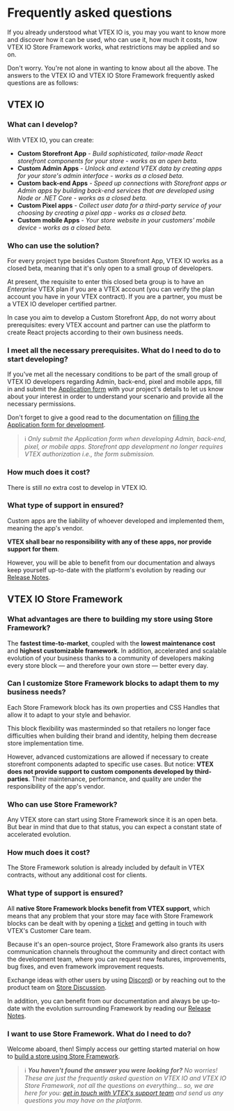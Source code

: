 # Frequently asked questions

If you already understood what VTEX IO is, you may you want to know more and discover how it can be used, who can use it, how much it costs, how VTEX IO Store Framework works, what restrictions may be applied and so on.

Don't worry. You're not alone in wanting to know about all the above. The answers to the VTEX IO and VTEX IO Store Framework frequently asked questions are as follows:

## VTEX IO 

### What can I develop?

With VTEX IO, you can create:

- **Custom Storefront App** - *Build sophisticated, tailor-made React storefront components for your store - works as an open beta.* 
- **Custom Admin Apps** - *Unlock and extend VTEX data by creating apps for your store's admin interface - works as a closed beta.*
- **Custom back-end Apps** - *Speed up connections with Storefront apps or Admin apps by building back-end services that are developed using Node or .NET Core - works as a closed beta.*
- **Custom Pixel apps** -  *Collect user data for a third-party service of your choosing by creating a pixel app - works as a closed beta.*
- **Custom mobile Apps** - *Your store website in your customers' mobile device - works as a closed beta.* 

### Who can use the solution?

For every project type besides Custom Storefront App, VTEX IO works as a closed beta, meaning that it's only open to a small group of developers. 

At present, the requisite to enter this closed beta group is to have an *Enterprise* VTEX plan if you are a VTEX account (you can verify the plan account you have in your VTEX contract). If you are a partner, you must be a VTEX IO developer certified partner.

In case you aim to develop a Custom Storefront App, do not worry about prerequisites: every VTEX account and partner can use the platform to create React projects according to their own business needs.  

### I meet all the necessary prerequisites. What do I need to do to start developing?

If you've met all the necessary conditions to be part of the small group of VTEX IO developers regarding Admin, back-end, pixel and mobile apps, fill in and submit the  [Application form](https://forms.gle/f7bYdTA7tfdfB5tt7) with your project's details to let us know about your interest in order to understand your scenario and provide all the necessary permissions. 

Don't forget to give a good read to the documentation on [filling the Application form for development](https://vtex.io/docs/recipes/development/filling-the-application-form-for-development/).

> ℹ️ *Only submit the Application form when developing Admin, back-end, pixel, or mobile apps. Storefront app development no longer requires VTEX authorization i.e., the form submission.*

### How much does it cost?

There is still *no* extra cost to develop in VTEX IO. 

### What type of support in ensured?

Custom apps are the liability of whoever developed and implemented them, meaning the app's vendor.

**VTEX shall bear no responsibility with any of these apps, nor provide support for them**. 

However, you will be able to benefit from our documentation and always keep yourself up-to-date with the platform's evolution by reading our [Release Notes](https://developers.vtex.com/vtex-developer-docs/changelog).

## VTEX IO Store Framework

### What advantages are there to building my store using Store Framework? 

The **fastest time-to-market**, coupled with the **lowest maintenance cost** and **highest customizable framework**. In addition, accelerated and scalable evolution of your business thanks to a community of developers making every store block  —  and therefore your own store — better every day. 

### Can I customize Store Framework blocks to adapt them to my business needs?

Each Store Framework block has its own properties and CSS Handles that allow it to adapt to your style and behavior. 

This block flexibility was masterminded so that retailers no longer face difficulties when building their brand and identity, helping them decrease store implementation time.  

However, advanced customizations are allowed if necessary to create storefront components adapted to specific use cases. But notice: **VTEX does not provide support to custom components developed by third-parties**. Their maintenance, performance, and quality are under the responsibility of the app's vendor.  

### Who can use Store Framework?

Any VTEX store can start using Store Framework since it is an open beta. But bear in mind that due to that status, you can expect a constant state of accelerated evolution. 

### How much does it cost?

The Store Framework solution is already included by default in VTEX contracts, without any additional cost for clients. 

### What type of support is ensured?

All **native Store Framework blocks benefit from VTEX support**, which means that any problem that your store may face with Store Framework blocks can be dealt with by opening a [ticket](https://help-tickets.vtex.com/smartlink/sso/login/zendesk) and getting in touch with VTEX's Customer Care team.

Because it's an open-source project, Store Framework also grants its users communication channels throughout the community and direct contact with the development team, where you can request new features, improvements, bug fixes, and even framework improvement requests. 

Exchange ideas with other users by using [Discord](https://discordapp.com/channels/652163009988263940/652253291916296232)) or by reaching out to the product team on [Store Discussion](https://github.com/vtex-apps/store-discussion).

In addition, you can benefit from our documentation and always be up-to-date with the evolution surrounding Framework by reading our [Release Notes](https://developers.vtex.com/vtex-developer-docs/changelog).

### I want to use Store Framework. What do I need to do?

Welcome aboard, then! Simply access our getting started material on how to [build a store using Store Framework](https://vtex.io/docs/getting-started/build-stores-with-store-framework/1).  

> ℹ️ ***You haven't found the answer you were looking for?** No worries! These are just the frequently asked question on VTEX IO and VTEX IO Store Framework, not all the questions on everything... so, we are here for you: [get in touch with VTEX's support team](https://help.vtex.com/tutorial/opening-tickets-to-vtex-support--16yOEqpO32UQYygSmMSSAM) and send us any questions you may have on the platform.*
